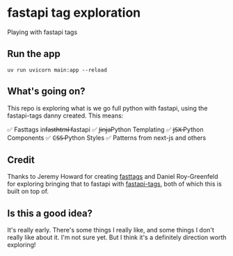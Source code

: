 # fastapi tag exploration

Playing with fastapi tags

## Run the app

`uv run uvicorn main:app --reload`

## What's going on?

This repo is exploring what is we go full python with fastapi, using the fastapi-tags danny created.  This means:

✅ Fasttags inf̶a̶s̶t̶h̶t̶m̶l̶ ̶fastapi
✅ J̵i̵n̵j̵a̵Python Templating
✅ J̶S̶X̶ ̶Python Components
✅ C̶S̶S̶ ̶Python Styles
✅ Patterns from next-js and others

## Credit

Thanks to Jeremy Howard for creating [fasttags](https://fastcore.fast.ai/xml) and Daniel Roy-Greenfeld for exploring bringing that to fastapi with [fastapi-tags](https://github.com/pydanny/fastapi-tags), both of which this is built on top of.

## Is this a good idea?

It's really early.  There's some things I really like, and some things I don't really like about it.  I'm not sure yet.  But I think it's a definitely direction worth exploring!